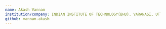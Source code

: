 ```yaml
---
name: Akash Vannam
institution/company: INDIAN INSTITUTE OF TECHNOLOGY(BHU), VARANASI, UTTAR PRADESH
github: vannam-akash
---
```

